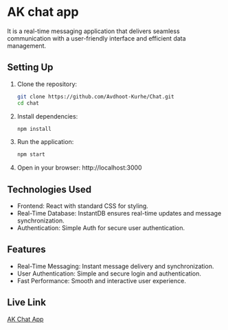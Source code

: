 # AK chat app
It is a real-time messaging application that delivers seamless communication with a user-friendly interface and efficient data management.

## Setting Up  

1. Clone the repository:  
   ```bash  
   git clone https://github.com/Avdhoot-Kurhe/Chat.git
   cd chat
2. Install dependencies:
    ```bash
    npm install
3. Run the application:
   ```bash
   npm start
4. Open in your browser: http://localhost:3000

## Technologies Used
- Frontend: React with standard CSS for styling.
- Real-Time Database: InstantDB ensures real-time updates and message synchronization.
- Authentication: Simple Auth for secure user authentication.

## Features
- Real-Time Messaging: Instant message delivery and synchronization.
- User Authentication: Simple and secure login and authentication.
- Fast Performance: Smooth and interactive user experience.

## Live Link
   <a href="https://wa-chat-app123.netlify.app/">AK Chat App</a>
